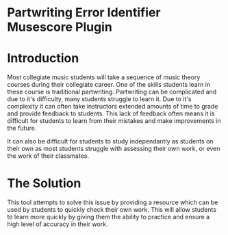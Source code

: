 # Partwriting Error Identifier  Musescore Plugin

# Introduction
Most collegiate music students will take a sequence of music theory courses during their collegiate career. One of the skills students learn in these course is traditional partwriting. Partwriting can be complicated and due to it's difficulty, many students struggle to  learn it. Due to it's complexity it can often take instructors extended amounts of time to grade and provide feedback to students. This lack of feedback often means it is difficult for students to learn from their mistakes and make improvements in the future.

It can also be difficult for students to study independantly as students on their own as most students struggle with assessing their own work, or even the work of their classmates.

# The Solution
This tool attempts to solve this issue by providing a resource which can be used by students to quickly check their own work. This will allow students to learn more quickly by giving them the ability to practice and ensure a high level of accuracy in their work.
